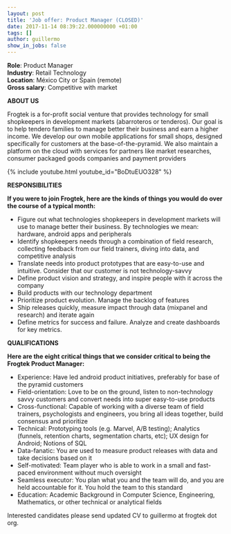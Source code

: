 ```yaml
---
layout: post
title: 'Job offer: Product Manager (CLOSED)'
date: 2017-11-14 08:39:22.000000000 +01:00
tags: []
author: guillermo
show_in_jobs: false
---
```

**Role**: Product Manager  
**Industry**: Retail Technology  
**Location**: México City or Spain (remote)  
**Gross salary**: Competitive with market  

**ABOUT US**

Frogtek is a for-profit social venture that provides technology for small shopkeepers in development markets (abarroteros or tenderos). Our goal is to help tendero families to manage better their business and earn a higher income. We develop our own mobile applications for small shops, designed specifically for customers at the base-of-the-pyramid. We also maintain a platform on the cloud with services for partners like market researches, consumer packaged goods companies and payment providers

{% include youtube.html youtube_id="BoDtuEUO328" %}

**RESPONSIBILITIES**

**If you were to join Frogtek, here are the kinds of things you would do over the course of a typical month:**

- Figure out what technologies shopkeepers in development markets will use to manage better their business. By technologies we mean: hardware, android apps and peripherals
- Identify shopkeepers needs through a combination of field research, collecting feedback from our field trainers, diving into data, and competitive analysis
- Translate needs into product prototypes that are easy-to-use and intuitive. Consider that our customer is not technology-savvy
- Define product vision and strategy, and inspire people with it across the company
- Build products with our technology department
- Prioritize product evolution. Manage the backlog of features
- Ship releases quickly, measure impact through data (mixpanel and research) and iterate again
- Define metrics for success and failure. Analyze and create dashboards for key metrics.

**QUALIFICATIONS**

**Here are the eight critical things that we consider critical to being the Frogtek Product Manager:**

- Experience: Have led android product initiatives, preferably for base of the pyramid customers
- Field-orientation: Love to be on the ground, listen to non-technology savvy customers and convert needs into super easy-to-use products
- Cross-functional: Capable of working with a diverse team of field trainers, psychologists and engineers, you bring all ideas together, build consensus and prioritize
- Technical: Prototyping tools (e.g. Marvel, A/B testing); Analytics (funnels, retention charts, segmentation charts, etc); UX design for Android; Notions of SQL
- Data-fanatic: You are used to measure product releases with data and take decisions based on it  
- Self-motivated: Team player who is able to work in a small and fast-paced environment without much oversight
- Seamless executor: You plan what you and the team will do, and you are held accountable for it. You hold the team to this standard
- Education: Academic Background in Computer Science, Engineering, Mathematics, or other technical or analytical fields

Interested candidates please send updated CV to guillermo at frogtek dot org.
